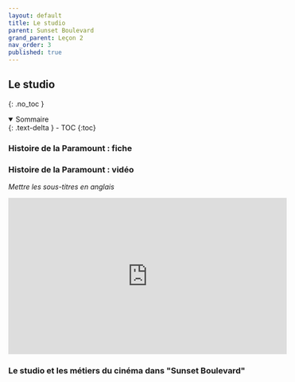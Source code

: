 ```yaml
---
layout: default
title: Le studio
parent: Sunset Boulevard
grand_parent: Leçon 2
nav_order: 3
published: true
---
```


## Le studio
{: .no_toc }

<details open markdown="block">
  <summary>
    Sommaire
  </summary>
  {: .text-delta }
- TOC
{:toc}
</details>

### Histoire de la Paramount : fiche


### Histoire de la Paramount : vidéo

*Mettre les sous-titres en anglais*


<iframe width="560" height="315" src="https://www.youtube.com/embed/QVnst2fYyGw?si=BJoqAUP80uDgxcNo" title="YouTube video player" frameborder="0" allow="accelerometer; autoplay; clipboard-write; encrypted-media; gyroscope; picture-in-picture; web-share" allowfullscreen></iframe>


### Le studio et les métiers du cinéma dans "Sunset Boulevard"